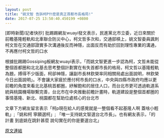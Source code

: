 ```yaml
---
layout: post
title: "姚文智 告訴柯P什麼是真正首都市長格局!"
date: 2017-07-25 13:50:40.450199 +0800
---
```


[即時新聞/記者快抄] 批踢踢網友wuayi發文表示，民進黨北市立委，近日來關於前瞻基隆輕軌和北車聯合防災中心，柯文哲多次和，交通部槓上，姚文智委員諷刺柯文哲在交通部證實多次溝通後反而神隱，出面反而有助於回到理性專業的溝通，不再應付柯文哲的口水

根據批踢踢Gossiping板網友wuayi表示，「而姚文智更進一步認為柯，文哲未能從整個首都圈和北北基去思考整個計劃實在有失首都市長的格局，柯文哲以基隆輕軌為題，搏得不少版面，柯卻神隱，讓副市長林欽榮率同相關局處出面說明，林欽榮今日出面說明」。不會讓大家疲於應付柯市長的口水，中央與四縣市政府均應以更前瞻的角度來看北北基桃首都圈，紓解飽和的居住人口，而台北市更可透過軌道系統與桃園機場聯繫完善，台北市在中央推動前瞻計畫時，軌道建設是整個首都圈的事情基隆、新北、桃園都在幫助位處核心的台北市

文章下方網友留言表示「柯p現在給人的感覺就是一整個看不起基隆人啊 蓋啥小輕軌」;「姚和柯  寧願選柯」; 「唯一支持姚文智選台北市長」。也有網友表示，「的計畫 到底姚在跳針甚麼  說句實在的你是要選台北」

<a href = "https://www.ptt.cc/bbs/Gossiping/M.1500946206.A.D1A.html">原文連結</a>


